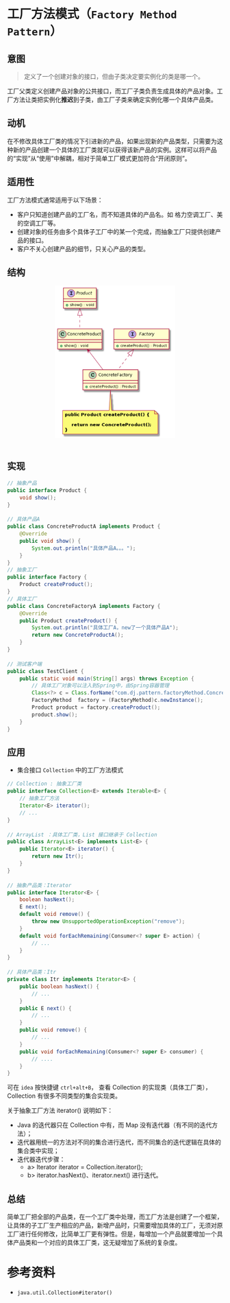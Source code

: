 工厂方法模式（`Factory Method Pattern`）
====================
## 意图
>定义了一个创建对象的接口，但由子类决定要实例化的类是哪一个。 

工厂父类定义创建产品对象的公共接口，而工厂子类负责生成具体的产品对象。工厂方法让类把实例化**推迟**到子类，由工厂子类来确定实例化哪一个具体产品类。

## 动机
 在不修改具体工厂类的情况下引进新的产品，如果出现新的产品类型，只需要为这种新的产品创建一个具体的工厂类就可以获得该新产品的实例。这样可以将产品的“实现”从“使用”中解耦，相对于简单工厂模式更加符合“开闭原则”。
 
## 适用性
工厂方法模式通常适用于以下场景：
- 客户只知道创建产品的工厂名，而不知道具体的产品名。如 格力空调工厂、美的空调工厂等。
- 创建对象的任务由多个具体子工厂中的某一个完成，而抽象工厂只提供创建产品的接口。
- 客户不关心创建产品的细节，只关心产品的类型。

## 结构
<div align="center"> <img src="images/13.factoryMethod.png" width="280px"> </div><br>

## 实现
```java
// 抽象产品
public interface Product {
    void show();
}

// 具体产品A
public class ConcreteProductA implements Product {
    @Override
    public void show() {
        System.out.println("具体产品A。。。");
    }
}
// 抽象工厂
public interface Factory {	
	Product createProduct();
}
// 具体工厂
public class ConcreteFactoryA implements Factory {
	@Override
	public Product createProduct() {
		System.out.println("具体工厂A，new了一个具体产品A");
		return new ConcreteProductA();
	}
}

// 测试客户端
public class TestClient {
    public static void main(String[] args) throws Exception {
        // 具体工厂对象可以注入到Spring中，由Spring容器管理
        Class<?> c = Class.forName("com.dj.pattern.factoryMethod.ConcreteFactoryA");
        FactoryMethod  factory = (FactoryMethod)c.newInstance();
        Product product = factory.createProduct();
        product.show();
    }
}
```
## 应用

- 集合接口 ``Collection`` 中的工厂方法模式

```java
// Collection : 抽象工厂类
public interface Collection<E> extends Iterable<E> {
    // 抽象工厂方法
    Iterator<E> iterator();
    // ...
}

// ArrayList ：具体工厂类，List 接口继承于 Collection
public class ArrayList<E> implements List<E> {
    public Iterator<E> iterator() {
        return new Itr();
    }
}

// 抽象产品类：Iterator
public interface Iterator<E> {
    boolean hasNext();
    E next();
    default void remove() {
        throw new UnsupportedOperationException("remove");
    }
    default void forEachRemaining(Consumer<? super E> action) {
        // ...
    }
}

// 具体产品类：Itr
private class Itr implements Iterator<E> {
    public boolean hasNext() {
        // ...
    }
    public E next() {
        // ...
    }
    public void remove() {
        // ...
    }
    public void forEachRemaining(Consumer<? super E> consumer) {
        // ....
    }
}
```
可在 ``idea`` 按快捷键 ``ctrl+alt+B``， 查看 Collection 的实现类（具体工厂类），Collection 有很多不同类型的集合实现类。

关于抽象工厂方法 iterator() 说明如下：

- Java 的迭代器只在 Collection 中有，而 Map 没有迭代器（有不同的迭代方法）；
- 迭代器用统一的方法对不同的集合进行迭代，而不同集合的迭代逻辑在具体的集合类中实现；
- 迭代器迭代步骤：
    - a> Iterator iterator = Collection.iterator(); 
    - b> iterator.hasNext()、iterator.next() 进行迭代。   

## 总结
简单工厂把全部的产品类，在一个工厂类中处理，而工厂方法是创建了一个框架，让具体的子工厂生产相应的产品，新增产品时，只需要增加具体的工厂，无须对原工厂进行任何修改，比简单工厂更有弹性。但是，每增加一个产品就要增加一个具体产品类和一个对应的具体工厂类，这无疑增加了系统的复杂度。

# 参考资料
- `java.util.Collection#iterator()`

